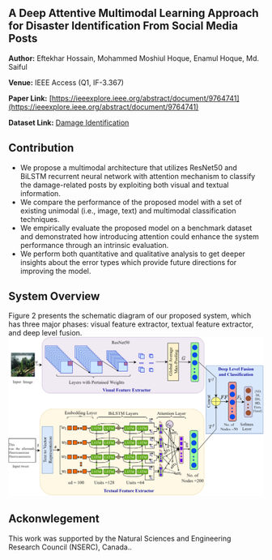 ## A Deep Attentive Multimodal Learning Approach for Disaster Identification From Social Media Posts

**Author:** Eftekhar Hossain, Mohammed Moshiul Hoque, Enamul Hoque, Md. Saiful

**Venue:** IEEE Access (Q1, IF-3.367)   

**Paper Link:** [https://ieeexplore.ieee.org/abstract/document/9764741](https://ieeexplore.ieee.org/abstract/document/9764741)

**Dataset Link:** [Damage Identification](https://archive.ics.uci.edu/ml/datasets/Multimodal+Damage+Identification+for+Humanitarian+Computing)



## Contribution
- We propose a multimodal architecture that utilizes ResNet50 and BiLSTM recurrent neural network with attention mechanism to classify the damage-related
posts by exploiting both visual and textual information.
- We compare the performance of the proposed model with a set of existing unimodal (i.e., image, text) and multimodal classification techniques.
- We empirically evaluate the proposed model on a benchmark dataset and demonstrated how introducing attention could enhance the system performance through an
intrinsic evaluation.
- We perform both quantitative and qualitative analysis to get deeper insights about the error types which provide future directions for improving the model.


## System Overview
Figure 2 presents the schematic diagram of our proposed system, which has three major phases: visual feature extractor, textual feature extractor, and deep level fusion.
<img title="" src="proposed-method.png" alt="">

## Ackonwlegement
This work was supported by the Natural Sciences and Engineering Research Council (NSERC), Canada..


